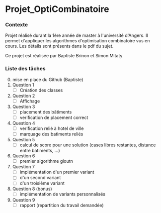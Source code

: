 # Projet_OptiCombinatoire

### Contexte
Projet réalisé durant la 1ère année de master à l'université d'Angers. Il permet d'appliquer les algorithmes d'optimisation combinatoire vus en cours. Les détails sont présents dans le pdf du sujet.

Ce projet est réalisée par Baptiste Brinon et Simon Mitaty

### Liste des tâches
0. mise en place du Github (Baptiste)
1. Question 1
    - [ ] Création des classes
2. Question 2
    - [ ] Affichage
3. Question 3
    - [ ] placement des bâtiments
    - [ ] verification de placement correct
4. Question 4
    - [ ] verification relié à hotel de ville
    - [ ] marquage des batiments reliés
5. Question 5
    - [ ] calcul de score pour une solution (cases libres restantes, distance entre batiments, ...)
6. Question 6
    - [ ] premier algorithme gloutn
7. Question 7
    - [ ] implémentation d'un premier variant
    - [ ] d'un second variant
    - [ ] d'un troisième variant
8. Question 8 (bonus)
    - [ ] implémentation de variants personnalisés
9. Question 9
    - [ ] rapport (repartition du travail demandée)